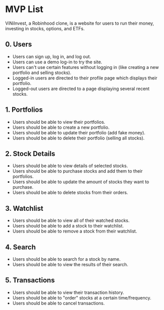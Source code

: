 # MVP List

ViNiInvest, a Robinhood clone, is a website for users to run their money, investing in stocks, options, and ETFs.

## 0. Users

* Users can sign up, log in, and log out.
* Users can use a demo log-in to try the site.
* Users can't use certain features without logging in (like creating a new portfolio and selling stocks).
* Logged-in users are directed to their profile page which displays their portfolio.
* Logged-out users are directed to a page displaying several recent stocks.

## 1. Portfolios

* Users should be able to view their portfolios.
* Users should be able to create a new portfolio.
* Users should be able to update their portfolio (add fake money).
* Users should be able to delete their portfolio (selling all stocks).

## 2. Stock Details

* Users should be able to view details of selected stocks.
* Users should be able to purchase stocks and add them to their portfolios.
* Users should be able to update the amount of stocks they want to purchase.
* Users should be able to delete stocks from their orders.

## 3. Watchlist

* Users should be able to view all of their watched stocks.
* Users should be able to add a stock to their watchlist.
* Users should be able to remove a stock from their watchlist.

## 4. Search

* Users should be able to search for a stock by name.
* Users should be able to view the results of their search.

## 5. Transactions

* Users should be able to view their transaction history.
* Users should be able to "order" stocks at a certain time/frequency.
* Users should be able to cancel transactions.
